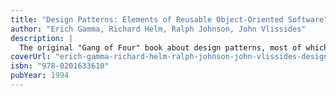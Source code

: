 ```yaml
---
title: "Design Patterns: Elements of Reusable Object-Oriented Software"
author: "Erich Gamma, Richard Helm, Ralph Johnson, John Vlissides"
description: |
  The original "Gang of Four" book about design patterns, most of which are still useful and important to known now, more than 30 years after teh book was originally published.
coverUrl: "erich-gamma-richard-helm-ralph-johnson-john-vlissides-design-patterns.jpg"
isbn: "978-0201633610"
pubYear: 1994
---
```

